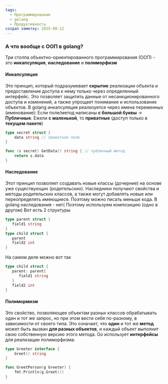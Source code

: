 ```yaml
---
tags:
  - Программирование
  - golang
  - Продуктивность
создал заметку: 2025-08-12
---
```

### А что вообще с ООП в golang?

Три столпа объектно-ориентированного программирования (ООП) - это **инкапсуляция**, **наследование** и **полиморфизм**

#### Инкапсуляция
Это принцип, который подразумевает **скрытие** реализации объекта и предоставление доступа к нему только через определенный интерфейс. Это позволяет защитить данные от несанкционированного доступа и изменений, а также упрощает понимание и использование объектов.
В golang инкапсуляция реализуется через имена переменных (именование): Если поле/метод написаны **с большой буквы** -> **Публичные**. Ежели **с маленькой**, то **приватные** (доступ только в **текущем пакете**)
``` go
type secret struct {
    data string // приватное поле
}

func (s secret) GetData() string { // публичный метод
    return s.data
}
```

#### Наследование
Этот принцип позволяет создавать новые классы (дочерние) на основе уже существующих (родительских). Наследники получают свойства и методы родительских классов, а также могут добавлять новые или переопределять имеющиеся. Поэтому можно писать меньше кода.
В golang наследования - нет(
Поэтому используем композицию (одно в другом)
Вот есть 2 структуры
``` go
type parent struct {
   field1 string
}
type child struct {
   parent
   field2 int
}
```
На самом деле можно вот так
``` go
type child struct {
   parent: parent{
      field1 string
   }
   field2 int
}
```

#### Полимормизм
Это свойство, позволяющее объектам разных классов обрабатывать один и тот же запрос, но при этом вести себя по-разному, в зависимости от своего типа. Это означает, что **один** и тот же **метод** может быть вызван **для разных объектов**, и каждый объект выполнит свою собственную версию этого метода.
Go использует **интерфейсы** для реализации полиморфизма:

``` go
type Greeter interface {
    Greet() string
}

func GreetPerson(g Greeter) {
    fmt.Println(g.Greet())
}
```
